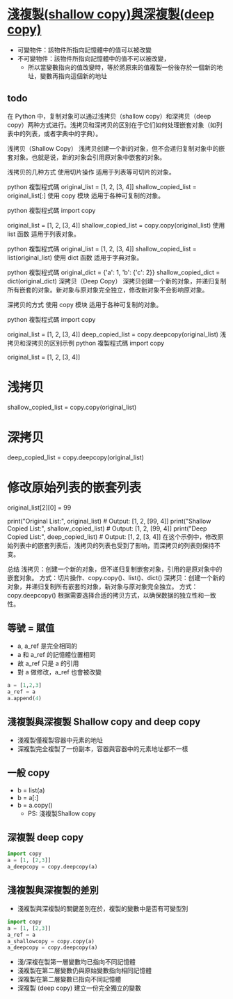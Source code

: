 # [淺複製(shallow copy)與深複製(deep copy)](https://ithelp.ithome.com.tw/articles/10221255)
* 可變物件：該物件所指向記憶體中的值可以被改變
* 不可變物件：該物件所指向記憶體中的值不可以被改變，
    * 所以當變數指向的值改變時，等於將原來的值複製一份後存於一個新的地址，變數再指向這個新的地址


## todo
在 Python 中，复制对象可以通过浅拷贝（shallow copy）和深拷贝（deep copy）两种方式进行。浅拷贝和深拷贝的区别在于它们如何处理嵌套对象（如列表中的列表，或者字典中的字典）。

浅拷贝（Shallow Copy）
浅拷贝创建一个新的对象，但不会递归复制对象中的嵌套对象。也就是说，新的对象会引用原对象中嵌套的对象。

浅拷贝的几种方式
使用切片操作
适用于列表等可切片的对象。

python
複製程式碼
original_list = [1, 2, [3, 4]]
shallow_copied_list = original_list[:]
使用 copy 模块
适用于各种可复制的对象。

python
複製程式碼
import copy

original_list = [1, 2, [3, 4]]
shallow_copied_list = copy.copy(original_list)
使用 list 函数
适用于列表对象。

python
複製程式碼
original_list = [1, 2, [3, 4]]
shallow_copied_list = list(original_list)
使用 dict 函数
适用于字典对象。

python
複製程式碼
original_dict = {'a': 1, 'b': {'c': 2}}
shallow_copied_dict = dict(original_dict)
深拷贝（Deep Copy）
深拷贝创建一个新的对象，并递归复制所有嵌套的对象。新对象与原对象完全独立，修改新对象不会影响原对象。

深拷贝的方式
使用 copy 模块
适用于各种可复制的对象。

python
複製程式碼
import copy

original_list = [1, 2, [3, 4]]
deep_copied_list = copy.deepcopy(original_list)
浅拷贝和深拷贝的区别示例
python
複製程式碼
import copy

original_list = [1, 2, [3, 4]]

# 浅拷贝
shallow_copied_list = copy.copy(original_list)
# 深拷贝
deep_copied_list = copy.deepcopy(original_list)

# 修改原始列表的嵌套列表
original_list[2][0] = 99

print("Original List:", original_list)  # Output: [1, 2, [99, 4]]
print("Shallow Copied List:", shallow_copied_list)  # Output: [1, 2, [99, 4]]
print("Deep Copied List:", deep_copied_list)  # Output: [1, 2, [3, 4]]
在这个示例中，修改原始列表中的嵌套列表后，浅拷贝的列表也受到了影响，而深拷贝的列表则保持不变。

总结
浅拷贝：创建一个新的对象，但不递归复制嵌套对象，引用的是原对象中的嵌套对象。
方式：切片操作、copy.copy()、list()、dict()
深拷贝：创建一个新的对象，并递归复制所有嵌套的对象，新对象与原对象完全独立。
方式：copy.deepcopy()
根据需要选择合适的拷贝方式，以确保数据的独立性和一致性。

## 等號 = 賦值
* a, a_ref 是完全相同的
* a 和 a_ref 的記憶體位置相同
* 故 a_ref 只是 a 的引用
* 對 a 做修改，a_ref 也會被改變
```python
a = [1,2,3]
a_ref = a
a.append(4)
```

## 淺複製與深複製 Shallow copy and deep copy
* 淺複製僅複製容器中元素的地址
* 深複製完全複製了一份副本，容器與容器中的元素地址都不一樣

## 一般 copy
* b = list(a)
* b = a[:]
* b = a.copy() 
    * PS: 淺複製Shallow copy

## 深複製 deep copy
```python
import copy
a = [1, [2,3]]
a_deepcopy = copy.deepcopy(a)
```

## 淺複製與深複製的差別
* 淺複製與深複製的關鍵差別在於，複製的變數中是否有可變型別
```python
import copy
a = [1, [2,3]]
a_ref = a
a_shallowcopy = copy.copy(a)
a_deepcopy = copy.deepcopy(a)
```
* 淺/深複在製第一層變數均已指向不同記憶體
* 淺複製在第二層變數仍與原始變數指向相同記憶體
* 深複製在第二層變數已指向不同記憶體
* 深複製 (deep copy) 建立一份完全獨立的變數